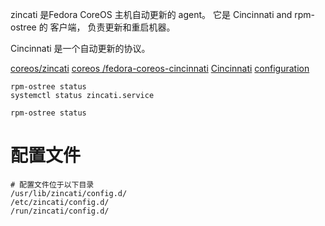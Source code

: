 zincati 是Fedora CoreOS 主机自动更新的 agent。
它是 Cincinnati and rpm-ostree 的 客户端， 负责更新和重启机器。

Cincinnati 是一个自动更新的协议。

[coreos/zincati](https://coreos.github.io/zincati/)
[coreos /fedora-coreos-cincinnati](https://github.com/coreos/fedora-coreos-cincinnati)
[Cincinnati](https://github.com/openshift/cincinnati)
[configuration](https://github.com/coreos/zincati/blob/main/docs/usage/configuration.md)


```shell
rpm-ostree status
systemctl status zincati.service

rpm-ostree status
```


# 配置文件

```shell
# 配置文件位于以下目录
/usr/lib/zincati/config.d/
/etc/zincati/config.d/
/run/zincati/config.d/
```
